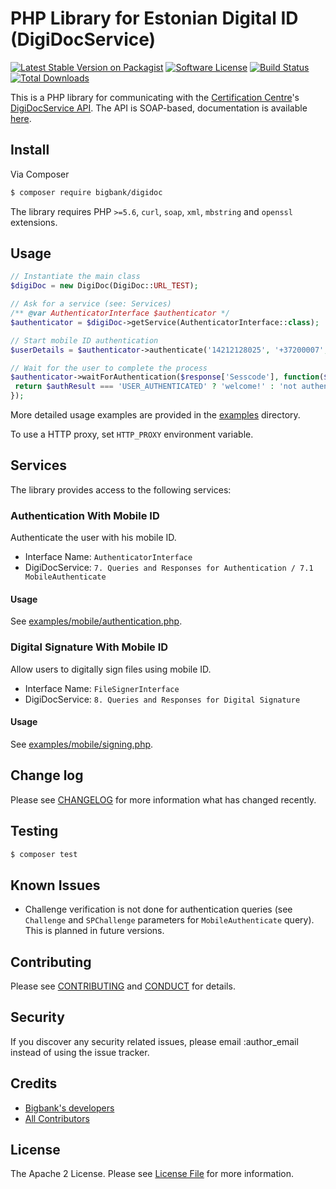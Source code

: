 # PHP Library for Estonian Digital ID (DigiDocService)

[![Latest Stable Version on Packagist][ico-version]][link-packagist]
[![Software License][ico-license]](LICENSE.md)
[![Build Status][ico-travis]][link-travis]
[![Total Downloads][ico-downloads]][link-downloads]

This is a PHP library for communicating with the [Certification Centre](https://sk.ee/en)'s [DigiDocService API][link-digidoc].
The API is SOAP-based, documentation is available [here][link-api-doc].

## Install

Via Composer

``` bash
$ composer require bigbank/digidoc
```

The library requires PHP `>=5.6`, `curl`, `soap`, `xml`, `mbstring` and `openssl` extensions.

## Usage

``` php
// Instantiate the main class
$digiDoc = new DigiDoc(DigiDoc::URL_TEST);

// Ask for a service (see: Services)
/** @var AuthenticatorInterface $authenticator */
$authenticator = $digiDoc->getService(AuthenticatorInterface::class);

// Start mobile ID authentication
$userDetails = $authenticator->authenticate('14212128025', '+37200007', 'Testimine', 'My Test App');

// Wait for the user to complete the process
$authenticator->waitForAuthentication($response['Sesscode'], function($authResult){
 return $authResult === 'USER_AUTHENTICATED' ? 'welcome!' : 'not authenticated';
});
```

More detailed usage examples are provided in the [examples](examples) directory.

To use a HTTP proxy, set `HTTP_PROXY` environment variable.

## Services

The library provides access to the following services:

### Authentication With Mobile ID

Authenticate the user with his mobile ID.

- Interface Name: `AuthenticatorInterface`
- DigiDocService: `7. Queries and Responses for Authentication / 7.1 MobileAuthenticate`

#### Usage

See [examples/mobile/authentication.php](examples/mobile/authentication.php).

### Digital Signature With Mobile ID

Allow users to digitally sign files using mobile ID.

- Interface Name: `FileSignerInterface`
- DigiDocService: `8. Queries and Responses for Digital Signature`

#### Usage

See [examples/mobile/signing.php](examples/mobile/signing.php).

## Change log

Please see [CHANGELOG](CHANGELOG.md) for more information what has changed recently.

## Testing

``` bash
$ composer test
```

## Known Issues

- Challenge verification is not done for authentication queries (see `Challenge` and `SPChallenge` parameters for `MobileAuthenticate` query). This is planned in future versions.

## Contributing

Please see [CONTRIBUTING](CONTRIBUTING.md) and [CONDUCT](CONDUCT.md) for details.

## Security

If you discover any security related issues, please email :author_email instead of using the issue tracker.

## Credits

- [Bigbank's developers][link-bb-developers]
- [All Contributors][link-contributors]

## License

The Apache 2 License. Please see [License File](LICENSE.md) for more information.


[link-bb-developers]: https://github.com/orgs/bigbank-as/people
[link-contributors]: ../../contributors
[link-digidoc]: https://www.sk.ee/en/services/validity-confirmation-services/digidoc-service/
[link-api-doc]: http://www.sk.ee/upload/files/DigiDocService_spec_eng.pdf

[ico-version]: https://poser.pugx.org/bigbank/digidoc/v/stable
[ico-license]: https://poser.pugx.org/bigbank/digidoc/license
[ico-travis]: https://api.travis-ci.org/bigbank-as/digidoc.svg
[ico-downloads]: https://poser.pugx.org/bigbank/digidoc/downloads

[link-packagist]: https://packagist.org/packages/bigbank/digidoc
[link-travis]: https://travis-ci.org/bigbank-as/digidoc
[link-downloads]: https://packagist.org/packages/bigbank/digidoc